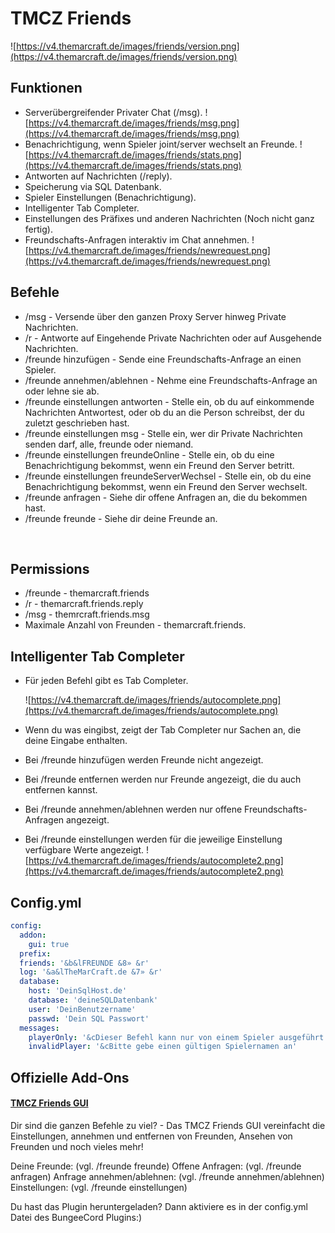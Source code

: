 # TMCZ Friends

![https://v4.themarcraft.de/images/friends/version.png](https://v4.themarcraft.de/images/friends/version.png)

## Funktionen

* Serverübergreifender Privater Chat (/msg).
  ![https://v4.themarcraft.de/images/friends/msg.png](https://v4.themarcraft.de/images/friends/msg.png)
* Benachrichtigung, wenn Spieler joint/server wechselt an Freunde.
  ![https://v4.themarcraft.de/images/friends/stats.png](https://v4.themarcraft.de/images/friends/stats.png)
* Antworten auf Nachrichten (/reply).
* Speicherung via SQL Datenbank.
* Spieler Einstellungen (Benachrichtigung).
* Intelligenter Tab Completer.
* Einstellungen des Präfixes und anderen Nachrichten (Noch nicht ganz fertig).
* Freundschafts-Anfragen interaktiv im Chat annehmen.
  ![https://v4.themarcraft.de/images/friends/newrequest.png](https://v4.themarcraft.de/images/friends/newrequest.png)

## Befehle

* /msg - Versende über den ganzen Proxy Server hinweg Private Nachrichten.
* /r - Antworte auf Eingehende Private Nachrichten oder auf Ausgehende Nachrichten.
* /freunde hinzufügen - Sende eine Freundschafts-Anfrage an einen Spieler.
* /freunde annehmen/ablehnen - Nehme eine Freundschafts-Anfrage an oder lehne sie ab.
* /freunde einstellungen antworten - Stelle ein, ob du auf einkommende Nachrichten Antwortest, oder ob du an die Person
  schreibst, der du zuletzt geschrieben hast.
* /freunde einstellungen msg - Stelle ein, wer dir Private Nachrichten senden darf, alle, freunde oder niemand.
* /freunde einstellungen freundeOnline - Stelle ein, ob du eine Benachrichtigung bekommst, wenn ein Freund den Server
  betritt.
* /freunde einstellungen freundeServerWechsel - Stelle ein, ob du eine Benachrichtigung bekommst, wenn ein Freund den
  Server wechselt.
* /freunde anfragen - Siehe dir offene Anfragen an, die du bekommen hast.
* /freunde freunde - Siehe dir deine Freunde an.

   

## Permissions

* /freunde - themarcraft.friends
* /r - themarcraft.friends.reply
* /msg - themrcraft.friends.msg
* Maximale Anzahl von Freunden - themarcraft.friends.<Anzahl>

## Intelligenter Tab Completer

* Für jeden Befehl gibt es Tab Completer.
  
  ![https://v4.themarcraft.de/images/friends/autocomplete.png](https://v4.themarcraft.de/images/friends/autocomplete.png)
* Wenn du was eingibst, zeigt der Tab Completer nur Sachen an, die deine Eingabe enthalten.
* Bei /freunde hinzufügen werden Freunde nicht angezeigt.
* Bei /freunde entfernen werden nur Freunde angezeigt, die du auch entfernen kannst.
* Bei /freunde annehmen/ablehnen werden nur offene Freundschafts-Anfragen angezeigt.
* Bei /freunde einstellungen werden für die jeweilige Einstellung verfügbare Werte angezeigt.
  ![https://v4.themarcraft.de/images/friends/autocomplete2.png](https://v4.themarcraft.de/images/friends/autocomplete2.png)

## Config.yml

```yml
config:
  addon:
    gui: true
  prefix:
  friends: '&b&lFREUNDE &8» &r'
  log: '&a&lTheMarCraft.de &7» &r'
  database:
    host: 'DeinSqlHost.de'
    database: 'deineSQLDatenbank'
    user: 'DeinBenutzername'
    passwd: 'Dein SQL Passwort'
  messages:
    playerOnly: '&cDieser Befehl kann nur von einem Spieler ausgeführt werden'
    invalidPlayer: '&cBitte gebe einen gültigen Spielernamen an'
```

## Offizielle Add-Ons

#### [TMCZ Friends GUI]('https://themarcraft.de/projects/tmcz-friends-gui')

Dir sind die ganzen Befehle zu viel? - Das TMCZ Friends GUI vereinfacht die Einstellungen, annehmen und entfernen von
Freunden, Ansehen von Freunden und noch vieles mehr!

Deine Freunde: (vgl. /freunde freunde)
Offene Anfragen: (vgl. /freunde anfragen)
Anfrage annehmen/ablehnen: (vgl. /freunde annehmen/ablehnen)
Einstellungen: (vgl. /freunde einstellungen)

Du hast das Plugin heruntergeladen? Dann aktiviere es in der config.yml Datei des BungeeCord Plugins:)
